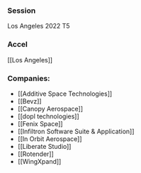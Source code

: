 
### Session
Los Angeles 2022 T5

### Accel
[[Los Angeles]]

### Companies:
- [[Additive Space Technologies]]
- [[Bevz]]
- [[Canopy Aerospace]]
- [[dopl technologies]]
- [[Fenix Space]]
- [[Infiltron Software Suite & Application]]
- [[In Orbit Aerospace]]
- [[Liberate Studio]]
- [[Rotender]]
- [[WingXpand]]



